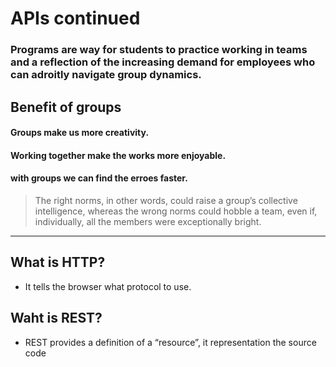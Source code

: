 # APIs continued

### Programs are way for students to practice working in teams and a reflection of the increasing demand for employees who can adroitly navigate group dynamics.

## **Benefit of groups**

#### Groups make us more creativity.

#### Working together make the works more enjoyable.

#### with groups we can find the erroes faster.

> The right norms, in other words, could raise a group’s collective intelligence, whereas the wrong norms could hobble a team, even if, individually, all the members were exceptionally bright.

---

## What is HTTP?

- It tells the browser what protocol to use.

## Waht is REST?

- REST provides a definition of a “resource”, it representation the source code

